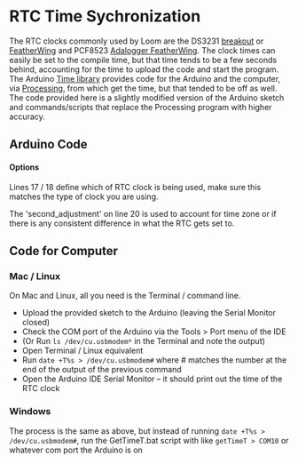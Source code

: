 # RTC Time Sychronization 

The RTC clocks commonly used by Loom are the DS3231 [breakout](https://www.adafruit.com/product/3013) or [FeatherWing](https://www.adafruit.com/product/3028)  and PCF8523 [Adalogger FeatherWing](https://www.adafruit.com/product/2922). The clock times can easily be set to the compile time, but that time tends to be a few seconds behind, accounting for the time to upload the code and start the program. The Arduino [Time library](https://github.com/PaulStoffregen/Time) provides code for the Arduino and the computer, via [Processing](https://processing.org/download/), from which get the time, but that tended to be off as well. The code provided here is a slightly modified version of the Arduino sketch and commands/scripts that replace the Processing program with higher accuracy.



## Arduino Code



#### Options

Lines 17 / 18 define which of RTC clock is being used, make sure this matches the type of clock you are using.

The 'second_adjustment' on line 20 is used to account for time zone or if there is any consistent difference in what the RTC gets set to.

## Code for Computer

### Mac / Linux

On Mac and Linux, all you need is the Terminal / command line.

- Upload the provided sketch to the Arduino (leaving the Serial Monitor closed)
-  Check the COM port of the Arduino via the Tools > Port menu of the IDE 
  - (Or Run `ls /dev/cu.usbmodem*` in the Terminal and note the output)
- Open Terminal / Linux equivalent
- Run `date +T%s > /dev/cu.usbmodem#` where # matches the number at the end of the output of the previous command
- Open the Arduino IDE Serial Monitor – it should print out the time of the RTC clock

### Windows

The process is the same as above, but instead of running `date +T%s > /dev/cu.usbmodem#`, run the GetTimeT.bat script with like `getTimeT > COM10` or whatever com port the Arduino is on